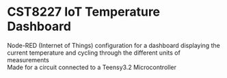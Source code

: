 # CST8227 IoT Temperature Dashboard
Node-RED (Internet of Things) configuration for a dashboard displaying the current temperature and cycling through the different units of measurements  
Made for a circuit connected to a Teensy3.2 Microcontroller  
 